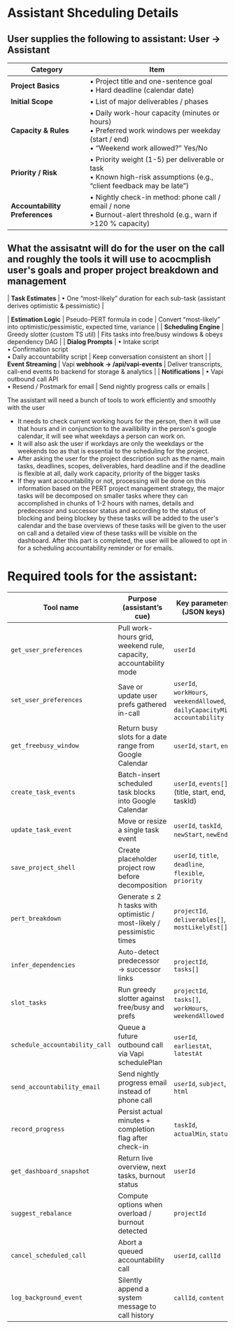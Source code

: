 # Assistant Shceduling Details

## User supplies the following to assistant: **User -> Assistant**

| Category                       | Item                                                                                                                                    |
| ------------------------------ | --------------------------------------------------------------------------------------------------------------------------------------- |
| **Project Basics**             | • Project title and one-sentence goal<br>• Hard deadline (calendar date)                                                                |
| **Initial Scope**              | • List of major deliverables / phases                                                                                                   |
| **Capacity & Rules**           | • Daily work-hour capacity (minutes or hours)<br>• Preferred work windows per weekday (start / end)<br>• “Weekend work allowed?” Yes/No |
| **Priority / Risk**            | • Priority weight (1-5) per deliverable or task<br>• Known high-risk assumptions (e.g., “client feedback may be late”)                  |
| **Accountability Preferences** | • Nightly check-in method: phone call / email / none<br>• Burnout-alert threshold (e.g., warn if >120 % capacity)                       |

## What the assisatnt will do for the user on the call and roughly the tools it will use to acocmplish user's goals and proper project breakdown and management

| **Task Estimates** | • One “most-likely” duration for each sub-task (assistant derives optimistic & pessimistic) |

| **Estimation Logic** | Pseudo-PERT formula in code | Convert “most-likely” into optimistic/pessimistic, expected time, variance |
| **Scheduling Engine** | Greedy slotter (custom TS util) | Fits tasks into free/busy windows & obeys dependency DAG |
| **Dialog Prompts** | • Intake script<br>• Confirmation script<br>• Daily accountability script | Keep conversation consistent an short |
| **Event Streaming** | Vapi **webhook → /api/vapi-events** | Deliver transcripts, call-end events to backend for storage & analytics |
| **Notifications** | • Vapi outbound call API<br>• Resend / Postmark for email | Send nightly progress calls or emails |

The assistant will need a bunch of tools to work efficiently and smoothly with the user

- It needs to check current working hours for the person, then it will use that hours and in conjunction to the availibility in the person's google calendar, it will see what weekdays a person can work on.
- It will also ask the user if workdays are only the weekdays or the weekends too as that is essential to the scheduling for the project.
- After asking the user for the project description such as the name, main tasks, deadlines, scopes, deliverables, hard deadline and if the deadline is flexible at all, daily work capacity, priority of the bigger tasks
- If they want accountability or not, processing will be done on this information based on the PERT project management strategy, the major tasks will be decomposed on smaller tasks where they can accomplished in chunks of 1-2 hours with names, details and predecessor and successor status and according to the status of blocking and being blockey by these tasks will be added to the user's calendar and the base overviews of these tasks will be given to the user on call and a detailed view of these tasks will be visible on the dashboard. After this part is completed, the user will be allowed to opt in for a scheduling accountability reminder or for emails.

# Required tools for the assistant:

| Tool name                      | Purpose (assistant’s cue)                                              | Key parameters (JSON keys)                                                    | Expected **result** payload                                       |
| ------------------------------ | ---------------------------------------------------------------------- | ----------------------------------------------------------------------------- | ----------------------------------------------------------------- |
| `get_user_preferences`         | Pull work-hours grid, weekend rule, capacity, accountability mode      | `userId`                                                                      | `{ workHours, weekendAllowed, dailyCapacityMin, accountability }` |
| `set_user_preferences`         | Save or update user prefs gathered in-call                             | `userId`, `workHours`, `weekendAllowed`, `dailyCapacityMin`, `accountability` | `"ok"`                                                            |
| `get_freebusy_window`          | Return busy slots for a date range from Google Calendar                | `userId`, `start`, `end`                                                      | `{ busy: [ { start, end } ] }`                                    |
| `create_task_events`           | Batch-insert scheduled task blocks into Google Calendar                | `userId`, `events[]` (title, start, end, taskId)                              | `{ created: [ { taskId, eventId } ] }`                            |
| `update_task_event`            | Move or resize a single task event                                     | `userId`, `taskId`, `newStart`, `newEnd`                                      | `"ok"`                                                            |
| `save_project_shell`           | Create placeholder project row before decomposition                    | `userId`, `title`, `deadline`, `flexible`, `priority`                         | `{ projectId }`                                                   |
| `pert_breakdown`               | Generate ≤ 2 h tasks with optimistic / most-likely / pessimistic times | `projectId`, `deliverables[]`, `mostLikelyEst[]`                              | `{ tasks[] (taskId, title, o, m, p) }`                            |
| `infer_dependencies`           | Auto-detect predecessor → successor links                              | `projectId`, `tasks[]`                                                        | `{ edges[] (from, to) }`                                          |
| `slot_tasks`                   | Run greedy slotter against free/busy and prefs                         | `projectId`, `tasks[]`, `workHours`, `weekendAllowed`                         | `{ schedule[], burnoutRisk, criticalPath[] }`                     |
| `schedule_accountability_call` | Queue a future outbound call via Vapi schedulePlan                     | `userId`, `earliestAt`, `latestAt`                                            | `"ok"`                                                            |
| `send_accountability_email`    | Send nightly progress email instead of phone call                      | `userId`, `subject`, `html`                                                   | `"sent"`                                                          |
| `record_progress`              | Persist actual minutes + completion flag after check-in                | `taskId`, `actualMin`, `status`                                               | `"ok"`                                                            |
| `get_dashboard_snapshot`       | Return live overview, next tasks, burnout status                       | `userId`                                                                      | `{ overview, nextTasks[] }`                                       |
| `suggest_rebalance`            | Compute options when overload / burnout detected                       | `projectId`                                                                   | `{ options[] }`                                                   |
| `cancel_scheduled_call`        | Abort a queued accountability call                                     | `userId`, `callId`                                                            | `"cancelled"`                                                     |
| `log_background_event`         | Silently append a system message to call history                       | `callId`, `content`                                                           | `"logged"`                                                        |
